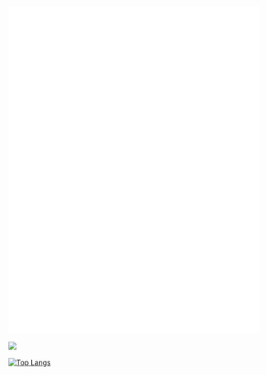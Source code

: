 ![Metrics](https://github.com/horou-dsk/horou-dsk/blob/main/github-metrics.svg)


![](https://github-readme-stats.vercel.app/api?username=horou-dsk&count_private=true&show_icons=true)


[![Top Langs](https://github-readme-stats.vercel.app/api/top-langs/?username=horou-dsk&hide=javascript,html,css)](https://github.com/anuraghazra/github-readme-stats)

<!-- ### Hi there 👋 -->

<!--
**horou-dsk/horou-dsk** is a ✨ _special_ ✨ repository because its `README.md` (this file) appears on your GitHub profile.

Here are some ideas to get you started:

- 🔭 I’m currently working on ...
- 🌱 I’m currently learning ...
- 👯 I’m looking to collaborate on ...
- 🤔 I’m looking for help with ...
- 💬 Ask me about ...
- 📫 How to reach me: ...
- 😄 Pronouns: ...
- ⚡ Fun fact: ...
-->
